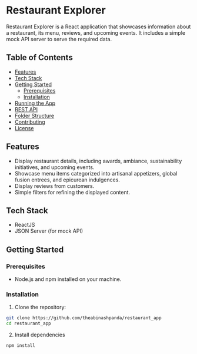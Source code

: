 # Restaurant Explorer

Restaurant Explorer is a React application that showcases information about a restaurant, its menu, reviews, and upcoming events. It includes a simple mock API server to serve the required data.

## Table of Contents

- [Features](#features)
- [Tech Stack](#tech-stack)
- [Getting Started](#getting-started)
  - [Prerequisites](#prerequisites)
  - [Installation](#installation)
- [Running the App](#running-the-app)
- [REST API](#rest-api)
- [Folder Structure](#folder-structure)
- [Contributing](#contributing)
- [License](#license)

## Features

- Display restaurant details, including awards, ambiance, sustainability initiatives, and upcoming events.
- Showcase menu items categorized into artisanal appetizers, global fusion entrees, and epicurean indulgences.
- Display reviews from customers.
- Simple filters for refining the displayed content.

## Tech Stack

- ReactJS
- JSON Server (for mock API)

## Getting Started

### Prerequisites

- Node.js and npm installed on your machine.

### Installation

1. Clone the repository:

```bash
git clone https://github.com/theabinashpanda/restaurant_app
cd restaurant_app
```

2. Install dependencies

```bash
npm install
```